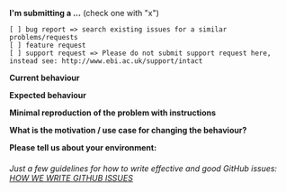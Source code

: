 <!--
Please fill out this form with as much information as possible. This way we can process your request quicker and don't need to ask for more information or process the request with false requirement. 
-->

**I'm submitting a ...**  (check one with "x")
```
[ ] bug report => search existing issues for a similar problems/requests
[ ] feature request
[ ] support request => Please do not submit support request here, instead see: http://www.ebi.ac.uk/support/intact
```

**Current behaviour**
<!-- Describe how the bug manifests. -->

**Expected behaviour**
<!-- Describe what the behaviour would be without the bug. -->

**Minimal reproduction of the problem with instructions**
<!--
If the current behaviour is a bug or you can illustrate your feature request better with an example, 
please provide working examples, a mock-up or a step by step instruction. 
-->

**What is the motivation / use case for changing the behaviour?**
<!-- Describe the motivation or the concrete use case -->

**Please tell us about your environment:**
<!-- Windows, Mac OSX, Linux and Firfox, Chrome, IE (if possible with version) -->


###### Just a few guidelines for how to write effective and good GitHub issues: [HOW WE WRITE GITHUB ISSUES](https://wiredcraft.com/blog/how-we-write-our-github-issues/)
